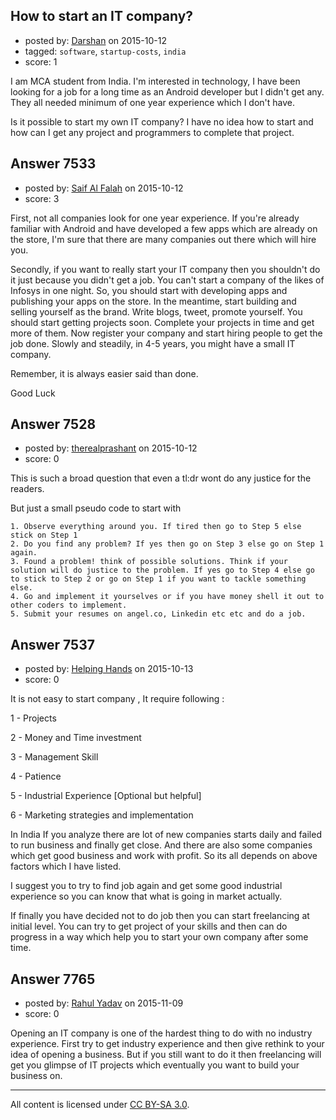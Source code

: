 ## How to start an IT company?

- posted by: [Darshan](https://stackexchange.com/users/4475707/darshan) on 2015-10-12
- tagged: `software`, `startup-costs`, `india`
- score: 1

I am MCA student from India. I'm interested in technology, I have been looking for a job for a long time as an Android developer but I didn't get any. They all needed minimum of one year experience which I don't have.

Is it possible to start my own IT company? I have no idea how to start and how can I get any project and programmers to complete that project.


## Answer 7533

- posted by: [Saif Al Falah](https://stackexchange.com/users/1405882/saif-al-falah) on 2015-10-12
- score: 3

First, not all companies look for one year experience. If you're already familiar with Android and have developed a few apps which are already on the store, I'm sure that there are many companies out there which will hire you.

Secondly, if you want to really start your IT company then you shouldn't do it just because you didn't get a job. You can't start a company of the likes of Infosys in one night. So, you should start with developing apps and publishing your apps on the store. In the meantime, start building and selling yourself as the brand. Write blogs, tweet, promote yourself. You should start getting projects soon. Complete your projects in time and get more of them. Now register your company and start hiring people to get the job done. Slowly and steadily, in 4-5 years, you might have a small IT company.

Remember, it is always easier said than done.

Good Luck


## Answer 7528

- posted by: [therealprashant](https://stackexchange.com/users/5068227/therealprashant) on 2015-10-12
- score: 0

This is such a broad question that even a tl:dr wont do any justice for the readers.

But just a small pseudo code to start with

    1. Observe everything around you. If tired then go to Step 5 else stick on Step 1
    2. Do you find any problem? If yes then go on Step 3 else go on Step 1 again.
    3. Found a problem! think of possible solutions. Think if your solution will do justice to the problem. If yes go to Step 4 else go to stick to Step 2 or go on Step 1 if you want to tackle something else.
    4. Go and implement it yourselves or if you have money shell it out to other coders to implement.
    5. Submit your resumes on angel.co, Linkedin etc etc and do a job.


## Answer 7537

- posted by: [Helping Hands](https://stackexchange.com/users/5276537/helping-hands) on 2015-10-13
- score: 0

It is not easy to start company , It require following :

1 - Projects

2 - Money and Time investment

3 - Management Skill

4 - Patience 

5 - Industrial Experience [Optional but helpful]

6 - Marketing strategies and implementation

In India If you analyze there are lot of new companies starts daily and failed to run business and finally get close. And there are also some companies which get good business and work with profit. So its all depends on above factors which I have listed.

I suggest you to try to find job again and get some good industrial experience so you can know that what is going in market actually.

If finally you have decided not to do job then you can start freelancing at initial level. You can try to get project of your skills and then can do progress in a way which help you to start your own company after some time.


## Answer 7765

- posted by: [Rahul Yadav](https://stackexchange.com/users/5025375/rahul-yadav) on 2015-11-09
- score: 0

Opening an IT company is one of the hardest thing to do with no industry experience. First try to get industry experience and then give rethink to your idea of opening a business. But if you still want to do it then freelancing will get you glimpse of IT projects which eventually you want to build your business on. 



---

All content is licensed under [CC BY-SA 3.0](https://creativecommons.org/licenses/by-sa/3.0/).
